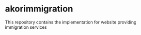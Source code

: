 # akorimmigration
This repository contains the implementation for website providing immigration services
